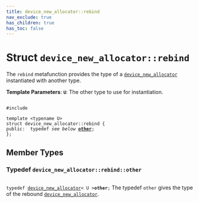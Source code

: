 ```yaml
---
title: device_new_allocator::rebind
nav_exclude: true
has_children: true
has_toc: false
---
```


# Struct `device_new_allocator::rebind`

The <code>rebind</code> metafunction provides the type of a <code><a href="/thrust/api/classes/classdevice__new__allocator.html">device&#95;new&#95;allocator</a></code> instantiated with another type.

**Template Parameters**:
**`U`**: The other type to use for instantiation. 

<code class="doxybook">
<span>#include <thrust/device_new_allocator.h></span><br>
<span>template &lt;typename U&gt;</span>
<span>struct device&#95;new&#95;allocator::rebind {</span>
<span>public:</span><span>&nbsp;&nbsp;typedef <i>see below</i> <b><a href="/thrust/api/classes/structdevice__new__allocator_1_1rebind.html#typedef-other">other</a></b>;</span>
<span>};</span>
</code>

## Member Types

<h3 id="typedef-other">
Typedef <code>device&#95;new&#95;allocator::rebind::other</code>
</h3>

<code class="doxybook">
<span>typedef <a href="/thrust/api/classes/classdevice__new__allocator.html">device_new_allocator</a>< U ><b>other</b>;</span></code>
The typedef <code>other</code> gives the type of the rebound <code><a href="/thrust/api/classes/classdevice__new__allocator.html">device&#95;new&#95;allocator</a></code>. 


